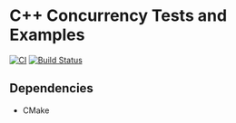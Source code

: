 # C++ Concurrency Tests and Examples

[![CI](https://github.com/Toxe/cpp-threads/workflows/CI/badge.svg)](https://github.com/Toxe/cpp-threads/actions) [![Build Status](https://travis-ci.com/Toxe/cpp-threads.svg?branch=master)](https://travis-ci.com/Toxe/cpp-threads)

## Dependencies

- CMake
